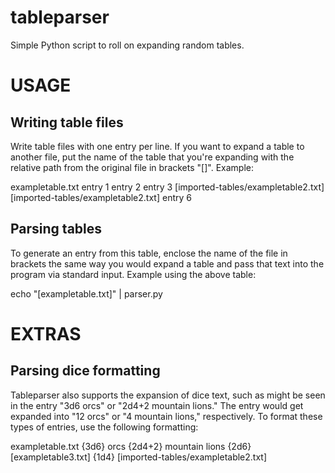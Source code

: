 # tableparser
Simple Python script to roll on expanding random tables.

# USAGE
## Writing table files
Write table files with one entry per line. If you want to
expand a table to another file, put the name of the table
that you're expanding with the relative path from the original
file in brackets "[]". Example:

exampletable.txt
entry 1
entry 2
entry 3
[imported-tables/exampletable2.txt]
[imported-tables/exampletable2.txt]
entry 6

## Parsing tables
To generate an entry from this table, enclose the name of the file
in brackets the same way you would expand a table and pass that 
text into the program via standard input. Example using the above 
table:

echo "[exampletable.txt]" | parser.py

# EXTRAS
## Parsing dice formatting
Tableparser also supports the expansion of dice text, such as 
might be seen in the entry "3d6 orcs" or "2d4+2 mountain lions."
The entry would get expanded into "12 orcs" or "4 mountain
lions," respectively. To format these types of entries, use
the following formatting:

exampletable.txt
{3d6} orcs
{2d4+2} mountain lions
{2d6} [exampletable3.txt]
{1d4} [imported-tables/exampletable2.txt]
